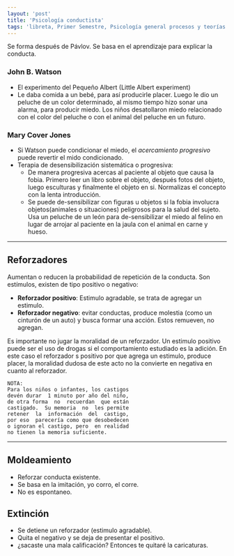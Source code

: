 ```yaml
---
layout: 'post'
title: 'Psicología conductista'
tags: 'libreta, Primer Semestre, Psicología general procesos y teorías'
---
```


Se forma después de Pávlov. Se basa en el aprendizaje para explicar la conducta.

### John B. Watson

* El experimento del Pequeño Albert (Little Albert experiment)
* Le daba comida a un bebé, para así producirle placer. Luego le dio un peluche de un color determinado, al mismo tiempo hizo sonar una alarma, para producir miedo. Los niños desatollaron miedo relacionado con el color del peluche o con el animal del peluche en un futuro. 

### Mary Cover Jones

* Si Watson puede condicionar el miedo, el *acercamiento progresivo* puede revertir el mido condicionado.
* Terapia de desensibilización sistemática o progresiva:
	* De manera progresiva acercas al paciente al objeto que causa la fobia. Primero leer un libro sobre el objeto, después fotos del objeto, luego esculturas y finalmente el objeto en si. Normalizas el concepto con la lenta introducción.  
	* Se puede de-sensibilizar con figuras u objetos si la fobia involucra objetos(animales o situaciones) peligrosos para la salud del sujeto. Usa un peluche de un león para de-sensibilizar el miedo al felino en lugar de arrojar al paciente en la jaula con el animal en carne y hueso.

---

## Reforzadores

Aumentan o reducen la probabilidad de repetición de la conducta. Son estímulos, existen de tipo positivo o negativo:

* **Reforzador positivo**: Estimulo agradable, se trata de agregar un estimulo.
* **Reforzador negativo**: evitar conductas, produce molestia (como un cinturón de un auto) y busca formar una acción. Estos remueven, no agregan.

Es importante no jugar la moralidad de un reforzador. Un estimulo positivo puede ser el uso de drogas si el comportamiento estudiado es la adición. En este caso el reforzador s positivo por que agrega un estimulo, produce placer, la moralidad dudosa de este acto no la convierte en negativa en cuanto al reforzador.

````
NOTA:
Para los niños o infantes, los castigos
devén durar  1 minuto por año del niño,
de otra forma  no  recuerdan  que están 
castigado.  Su memoria  no  les permite
retener  la  información  del  castigo, 
por eso  parecería como que desobedecen
o ignoran el castigo, pero  en realidad
no tienen la memoria suficiente.
````

---

## Moldeamiento

* Reforzar conducta existente.
* Se basa en la imitación, yo corro, el corre.
* No es espontaneo. 

## Extinción

* Se detiene un reforzador (estimulo agradable).
* Quita el negativo y se deja de presentar el positivo.
* ¿sacaste una mala calificación? Entonces te quitaré la caricaturas.



